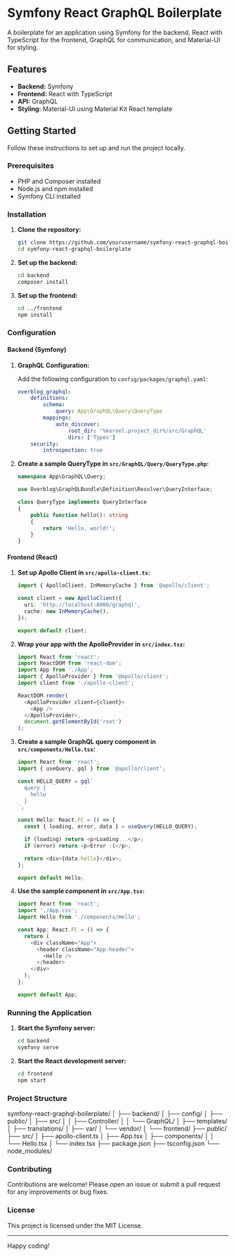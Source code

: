 # Symfony React GraphQL Boilerplate

A boilerplate for an application using Symfony for the backend, React with TypeScript for the frontend, GraphQL for communication, and Material-UI for styling.

## Features

- **Backend:** Symfony
- **Frontend:** React with TypeScript
- **API:** GraphQL
- **Styling:** Material-UI using Material Kit React template

## Getting Started

Follow these instructions to set up and run the project locally.

### Prerequisites

- PHP and Composer installed
- Node.js and npm installed
- Symfony CLI installed

### Installation

1. **Clone the repository:**

    ```bash
    git clone https://github.com/yourusername/symfony-react-graphql-boilerplate.git
    cd symfony-react-graphql-boilerplate
    ```

2. **Set up the backend:**

    ```bash
    cd backend
    composer install
    ```

3. **Set up the frontend:**

    ```bash
    cd ../frontend
    npm install
    ```

### Configuration

#### Backend (Symfony)

1. **GraphQL Configuration:**

    Add the following configuration to `config/packages/graphql.yaml`:

    ```yaml
    overblog_graphql:
        definitions:
            schema:
                query: App\GraphQL\Query\QueryType
            mappings:
                auto_discover:
                    root_dir: '%kernel.project_dir%/src/GraphQL'
                    dirs: ['Types']
        security:
            introspection: true
    ```

2. **Create a sample QueryType in `src/GraphQL/Query/QueryType.php`:**

    ```php
    namespace App\GraphQL\Query;

    use Overblog\GraphQLBundle\Definition\Resolver\QueryInterface;

    class QueryType implements QueryInterface
    {
        public function hello(): string
        {
            return 'Hello, world!';
        }
    }
    ```

#### Frontend (React)

1. **Set up Apollo Client in `src/apollo-client.ts`:**

    ```typescript
    import { ApolloClient, InMemoryCache } from '@apollo/client';

    const client = new ApolloClient({
      uri: 'http://localhost:8000/graphql',
      cache: new InMemoryCache(),
    });

    export default client;
    ```

2. **Wrap your app with the ApolloProvider in `src/index.tsx`:**

    ```typescript
    import React from 'react';
    import ReactDOM from 'react-dom';
    import App from './App';
    import { ApolloProvider } from '@apollo/client';
    import client from './apollo-client';

    ReactDOM.render(
      <ApolloProvider client={client}>
        <App />
      </ApolloProvider>,
      document.getElementById('root')
    );
    ```

3. **Create a sample GraphQL query component in `src/components/Hello.tsx`:**

    ```typescript
    import React from 'react';
    import { useQuery, gql } from '@apollo/client';

    const HELLO_QUERY = gql`
      query {
        hello
      }
    `;

    const Hello: React.FC = () => {
      const { loading, error, data } = useQuery(HELLO_QUERY);

      if (loading) return <p>Loading...</p>;
      if (error) return <p>Error :(</p>;

      return <div>{data.hello}</div>;
    };

    export default Hello;
    ```

4. **Use the sample component in `src/App.tsx`:**

    ```typescript
    import React from 'react';
    import './App.css';
    import Hello from './components/Hello';

    const App: React.FC = () => {
      return (
        <div className="App">
          <header className="App-header">
            <Hello />
          </header>
        </div>
      );
    };

    export default App;
    ```

### Running the Application

1. **Start the Symfony server:**

    ```bash
    cd backend
    symfony serve
    ```

2. **Start the React development server:**

    ```bash
    cd frontend
    npm start
    ```

### Project Structure

symfony-react-graphql-boilerplate/
│
├── backend/
│ ├── config/
│ ├── public/
│ ├── src/
│ │ ├── Controller/
│ │ └── GraphQL/
│ ├── templates/
│ ├── translations/
│ ├── var/
│ └── vendor/
│
└── frontend/
├── public/
├── src/
│ ├── apollo-client.ts
│ ├── App.tsx
│ ├── components/
│ │ └── Hello.tsx
│ └── index.tsx
├── package.json
├── tsconfig.json
└── node_modules/



### Contributing

Contributions are welcome! Please open an issue or submit a pull request for any improvements or bug fixes.

### License

This project is licensed under the MIT License.

---

Happy coding!
